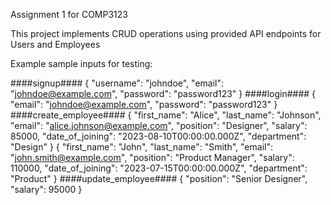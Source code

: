 Assignment 1 for COMP3123

This project implements CRUD operations using provided API endpoints
for Users and Employees

Example sample inputs for testing:

####signup####
{
"username": "johndoe",
"email": "johndoe@example.com",
"password": "password123"
}
####login####
{
"email": "johndoe@example.com",
"password": "password123"
}
####create_employee####
{
"first_name": "Alice",
"last_name": "Johnson",
"email": "alice.johnson@example.com",
"position": "Designer",
"salary": 85000,
"date_of_joining": "2023-08-10T00:00:00.000Z",
"department": "Design"
}
{
"first_name": "John",
"last_name": "Smith",
"email": "john.smith@example.com",
"position": "Product Manager",
"salary": 110000,
"date_of_joining": "2023-07-15T00:00:00.000Z",
"department": "Product"
}
####update_employee####
{
"position": "Senior Designer",
"salary": 95000
}

